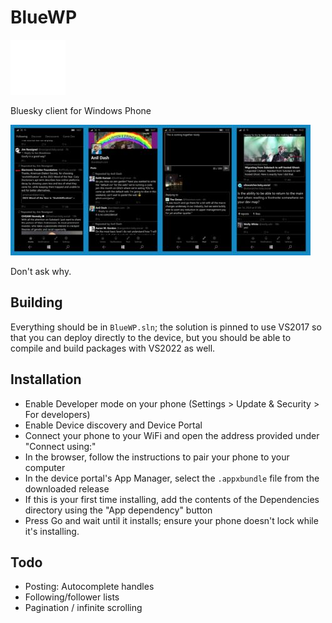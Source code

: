 # BlueWP

![image](https://raw.githubusercontent.com/Gargaj/BlueWP/main/BlueWP/Assets/Square44x44Logo.scale-200.png)

Bluesky client for Windows Phone

![image](https://raw.githubusercontent.com/Gargaj/BlueWP/main/screenshot.jpg)

Don't ask why.

## Building
Everything should be in `BlueWP.sln`; the solution is pinned to use VS2017 so that you can deploy directly
to the device, but you should be able to compile and build packages with VS2022 as well.

## Installation
- Enable Developer mode on your phone (Settings > Update & Security > For developers)
- Enable Device discovery and Device Portal
- Connect your phone to your WiFi and open the address provided under "Connect using:"
- In the browser, follow the instructions to pair your phone to your computer
- In the device portal's App Manager, select the `.appxbundle` file from the downloaded release
- If this is your first time installing, add the contents of the Dependencies directory using the "App dependency" button
- Press Go and wait until it installs; ensure your phone doesn't lock while it's installing.

## Todo
- Posting: Autocomplete handles
- Following/follower lists
- Pagination / infinite scrolling